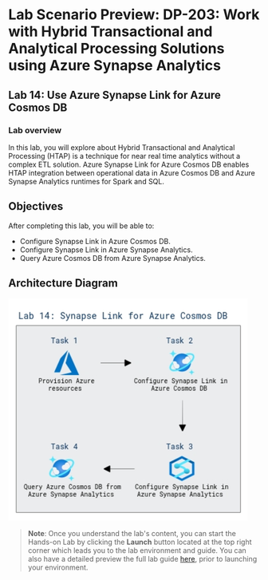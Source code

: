 # Lab Scenario Preview: DP-203: Work with Hybrid Transactional and Analytical Processing Solutions using Azure Synapse Analytics


## Lab 14: Use Azure Synapse Link for Azure Cosmos DB

### Lab overview

In this lab, you will explore about Hybrid Transactional and Analytical Processing (HTAP) is a technique for near real time analytics without a complex ETL solution. Azure Synapse Link for Azure Cosmos DB enables HTAP integration between operational data in Azure Cosmos DB and Azure Synapse Analytics runtimes for Spark and SQL.


## Objectives
  
After completing this lab, you will be able to:

- Configure Synapse Link in Azure Cosmos DB.
- Configure Synapse Link in Azure Synapse Analytics.
- Query Azure Cosmos DB from Azure Synapse Analytics.

## Architecture Diagram


   ![Azure portal with a cloud shell pane](./media/lab14.1.png)

>**Note**: Once you understand the lab's content, you can start the Hands-on Lab by clicking the **Launch** button located at the top right corner which leads you to the lab environment and guide. You can also have a detailed preview the full lab guide [here](https://experience.cloudlabs.ai/#/labguidepreview/3e991b51-03f4-4c2e-b643-937927d50478), prior to launching your environment.

